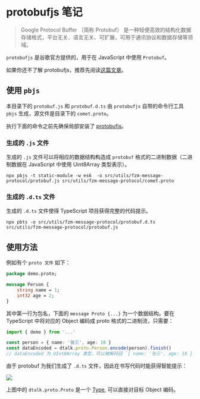 # protobufjs 笔记

> Google Protocol Buffer （简称 Protobuf） 是一种轻便高效的结构化数据存储格式，平台无关、语言无关、可扩展，可用于通讯协议和数据存储等领域。

`protobufjs` 是谷歌官方提供的，用于在 JavaScript 中使用 `Protobuf`。

如果你还不了解 protobufjs，推荐先阅读[这篇文章](https://juejin.cn/post/6844903699458818062)。

## 使用 `pbjs`

本目录下的 `protobuf.js` 和 `protobuf.d.ts` 由 `protobufjs` 自带的命令行工具 `pbjs` 生成，源文件是目录下的 `comet.proto`。

执行下面的命令之前先确保局部安装了 [protobufjs](https://www.npmjs.com/package/protobufjs)。

### 生成的 `.js` 文件

生成的 `.js` 文件可以将相应的数据结构构造成 `protobuf` 格式的二进制数据（二进制数据在 JavaScript 中使用 Uint8Array 类型表示）。

```shell
npx pbjs -t static-module -w es6  -o src/utils/fzm-message-protocol/protobuf.js src/utils/fzm-message-protocol/comet.proto
```

### 生成的 `.d.ts` 文件

生成的 `.d.ts` 文件使得 TypeScript 项目获得完整的代码提示。

```shell
npx pbts -o src/utils/fzm-message-protocol/protobuf.d.ts src/utils/fzm-message-protocol/protobuf.js
```

## 使用方法

例如有个 `proto 文件` 如下：

```proto
package demo.proto;

message Person {
    string name = 1;
    int32 age = 2;
}
```

其中第一行为包名，下面的 `message Proto {...}` 为一个数据结构。要在 TypeScript 中将对应的 Object 编码成 proto 格式的二进制流，只需要：

```TypeScript
import { demo } from '...'

const person = { name: '张三', age: 18 }
const dataEncoded = dtalk.proto.Person.encode(person).finish()
// dataEncoded 为 UInt8Array 类型，可以被解码回 `{ name: '张三', age: 18 }`
```

由于 protobuf 为我们生成了 `.d.ts` 文件，因此在书写代码时能获得智能提示：

![](http://image-hosting-service.oss-cn-hangzhou.aliyuncs.com/20210512_%E5%B1%8F%E5%B9%95%E5%BD%95%E5%88%B62021-05-12%2011.13.17.jpg)

上图中的 `dtalk.proto.Proto` 是一个 [Type](https://protobufjs.github.io/protobuf.js/Type.html), 可以直接对目标 Object 编码。
